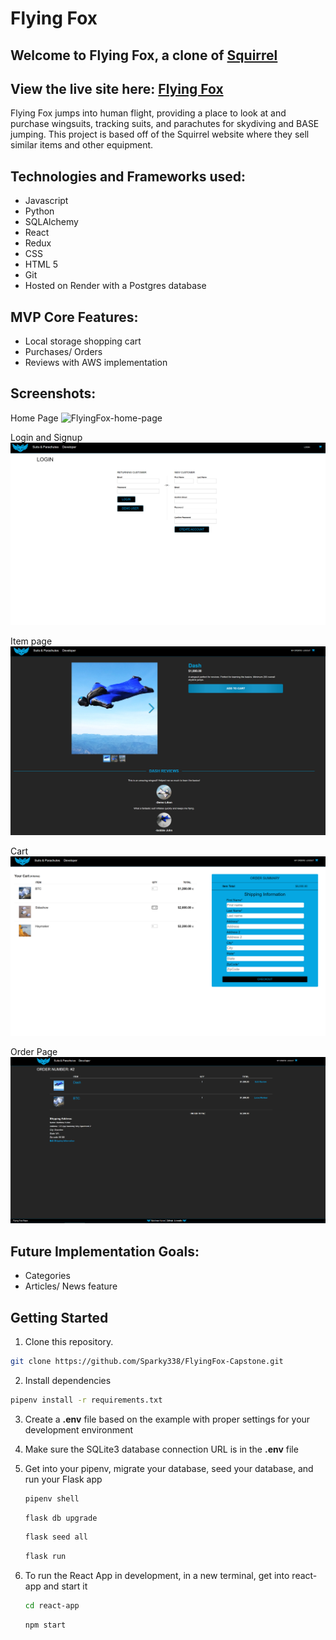 # Flying Fox

## Welcome to Flying Fox, a clone of [Squirrel](https://squirrel.ws/)

## View the live site here: [Flying Fox](https://flying-fox-capstone.onrender.com/)

Flying Fox jumps into human flight, providing a place to look at and purchase wingsuits, tracking suits, and parachutes for skydiving and BASE jumping. This project is based off of the Squirrel website where they sell similar items and other equipment.

## Technologies and Frameworks used:
- Javascript
- Python
- SQLAlchemy
- React
- Redux
- CSS
- HTML 5
- Git
- Hosted on Render with a Postgres database

## MVP Core Features:
- Local storage shopping cart
- Purchases/ Orders
- Reviews with AWS implementation

## Screenshots:
Home Page
![FlyingFox-home-page](./react-app/src/images/readme-assets/Homepage.png)

Login and Signup
![FlyingFox-login-signup-page](./react-app/src/images/readme-assets/loginAndSignUp.png)

Item page
![FlyingFox-item-page](./react-app/src/images/readme-assets/itemPage.png)

Cart
![FlyingFox-cart-page](./react-app/src/images/readme-assets/cart.png)

Order Page
![FlyingFox-order-page](./react-app/src/images/readme-assets/orderById.png)

## Future Implementation Goals:

- Categories
- Articles/ News feature

## Getting Started

1. Clone this repository.

```bash
git clone https://github.com/Sparky338/FlyingFox-Capstone.git
```

2. Install dependencies

```bash
pipenv install -r requirements.txt
```

3. Create a **.env** file based on the example with proper settings for your
   development environment

4. Make sure the SQLite3 database connection URL is in the **.env** file

5. Get into your pipenv, migrate your database, seed your database, and run your Flask app

   ```bash
   pipenv shell
   ```

   ```bash
   flask db upgrade
   ```

   ```bash
   flask seed all
   ```

   ```bash
   flask run
   ```

6. To run the React App in development, in a new terminal, get into react-app and start it

   ```bash
   cd react-app
   ```

   ```bash
   npm start
   ```
